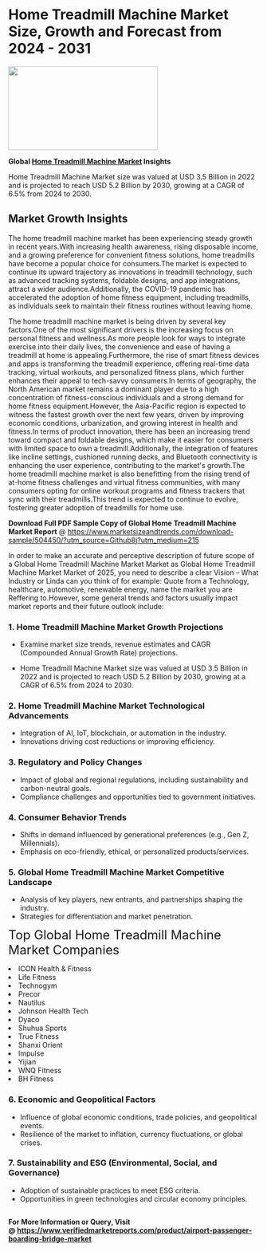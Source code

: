 <H1>Home Treadmill Machine Market Size, Growth and Forecast from 2024 - 2031</H1><img class="aligncenter size-medium wp-image-584254" src="https://thirdeyenews.in/wp-content/uploads/2024/09/Global-Market-Research-300x168.jpeg" alt="" width="300" height="168" /><p><strong>Global&nbsp;<a href="https://www.marketsizeandtrends.com/download-sample/504450/?utm_source=Github8j?utm_medium=215">Home Treadmill Machine Market</a> Insights</strong></p><p>Home Treadmill Machine Market size was valued at USD 3.5 Billion in 2022 and is projected to reach USD 5.2 Billion by 2030, growing at a CAGR of 6.5% from 2024 to 2030.</p><p><h2>Market Growth Insights</h2> <p>The home treadmill machine market has been experiencing steady growth in recent years.With increasing health awareness, rising disposable income, and a growing preference for convenient fitness solutions, home treadmills have become a popular choice for consumers.The market is expected to continue its upward trajectory as innovations in treadmill technology, such as advanced tracking systems, foldable designs, and app integrations, attract a wider audience.Additionally, the COVID-19 pandemic has accelerated the adoption of home fitness equipment, including treadmills, as individuals seek to maintain their fitness routines without leaving home.</p> <p>The home treadmill machine market is being driven by several key factors.One of the most significant drivers is the increasing focus on personal fitness and wellness.As more people look for ways to integrate exercise into their daily lives, the convenience and ease of having a treadmill at home is appealing.Furthermore, the rise of smart fitness devices and apps is transforming the treadmill experience, offering real-time data tracking, virtual workouts, and personalized fitness plans, which further enhances their appeal to tech-savvy consumers.In terms of geography, the North American market remains a dominant player due to a high concentration of fitness-conscious individuals and a strong demand for home fitness equipment.However, the Asia-Pacific region is expected to witness the fastest growth over the next few years, driven by improving economic conditions, urbanization, and growing interest in health and fitness.In terms of product innovation, there has been an increasing trend toward compact and foldable designs, which make it easier for consumers with limited space to own a treadmill.Additionally, the integration of features like incline settings, cushioned running decks, and Bluetooth connectivity is enhancing the user experience, contributing to the market's growth.The home treadmill machine market is also benefitting from the rising trend of at-home fitness challenges and virtual fitness communities, with many consumers opting for online workout programs and fitness trackers that sync with their treadmills.This trend is expected to continue to evolve, fostering greater adoption of treadmills for home use.<p><span class=""><strong>Download Full PDF Sample Copy of Global Home Treadmill Machine Market Report</strong> @ <a href="https://www.marketsizeandtrends.com/download-sample/504450/?utm_source=Github8j?utm_medium=215" target="_blank">https://www.marketsizeandtrends.com/download-sample/504450/?utm_source=Github8j?utm_medium=215</a></span></p><p>In order to make an accurate and perceptive description of future scope of a Global&nbsp;Home Treadmill Machine Market Market as Global&nbsp;Home Treadmill Machine Market Market of 2025, you need to describe a clear Vision &ndash; What Industry or Linda can you think of for example: Quote from a Technology, healthcare, automotive, renewable energy, name the market you are Reffering to.However, some general trends and factors usually impact market reports and their future outlook include:</p><h3>1.&nbsp;<strong>Home Treadmill Machine Market Growth Projections</strong></h3><ul><li>Examine market size trends, revenue estimates and CAGR (Compounded Annual Growth Rate) projections.</li><li><p>Home Treadmill Machine Market size was valued at USD 3.5 Billion in 2022 and is projected to reach USD 5.2 Billion by 2030, growing at a CAGR of 6.5% from 2024 to 2030.</p></li></ul><h3>2.&nbsp;<strong>Home Treadmill Machine Market Technological Advancements</strong></h3><ul><li>Integration of AI, IoT, blockchain, or automation in the industry.</li><li>Innovations driving cost reductions or improving efficiency.</li></ul><h3>3.&nbsp;<strong>Regulatory and Policy Changes</strong></h3><ul><li>Impact of global and regional regulations, including sustainability and carbon-neutral goals.</li><li>Compliance challenges and opportunities tied to government initiatives.</li></ul><h3>4.&nbsp;<strong>Consumer Behavior Trends</strong></h3><ul><li>Shifts in demand influenced by generational preferences (e.g., Gen Z, Millennials).</li><li>Emphasis on eco-friendly, ethical, or personalized products/services.</li></ul><h3>5.&nbsp;<strong>Global Home Treadmill Machine Market Competitive Landscape</strong></h3><ul><li>Analysis of key players, new entrants, and partnerships shaping the industry.</li><li>Strategies for differentiation and market penetration.</li></ul><p data-pm-slice="1 1 []"><span style="color: inherit; font-family: inherit; font-size: 25px;">Top Global Home Treadmill Machine Market Companies</span></p><div class="" data-test-id=""><p><li>ICON Health & Fitness</li><li> Life Fitness</li><li> Technogym</li><li> Precor</li><li> Nautilus</li><li> Johnson Health Tech</li><li> Dyaco</li><li> Shuhua Sports</li><li> True Fitness</li><li> Shanxi Orient</li><li> Impulse</li><li> Yijian</li><li> WNQ Fitness</li><li> BH Fitness</li></p></div><h3>6.&nbsp;<strong>Economic and Geopolitical Factors</strong></h3><ul><li>Influence of global economic conditions, trade policies, and geopolitical events.</li><li>Resilience of the market to inflation, currency fluctuations, or global crises.</li></ul><h3>7.&nbsp;<strong>Sustainability and ESG (Environmental, Social, and Governance)</strong></h3><ul><li>Adoption of sustainable practices to meet ESG criteria.</li><li>Opportunities in green technologies and circular economy principles.</li></ul><h2><strong style="font-size: 14px;">For More Information or Query, Visit @&nbsp;</strong><a style="background-color: #ffffff; font-size: 14px;" href="https://www.marketsizeandtrends.com/report/home-treadmill-machine-market/" target="_blank">https://www.verifiedmarketreports.com/product/airport-passenger-boarding-bridge-market</a></h2>